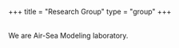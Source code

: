 +++
title = "Research Group"
type = "group"
+++

<div class='image'>
<img src="/images/groupphoto_20181220.jpg" class="img-responsive; width:40%;" alt="">
</div>
<br>
We are Air-Sea Modeling laboratory.
